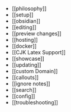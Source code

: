 - [[philosophy]]
- [[setup]]
- [[obsidian]]
- [[editing]]
- [[preview changes]]
- [[hosting]]
- [[docker]]
- [[CJK Latex Support]]
- [[showcase]]
- [[updating]]
- [[custom Domain]]
- [[callouts]]
- [[ignore notes]]
- [[search]]
- [[config]] 
- [[troubleshooting]]
